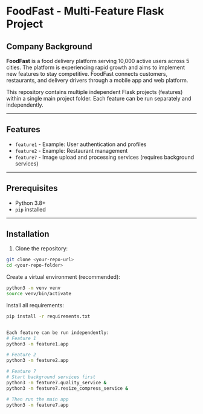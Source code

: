 # FoodFast - Multi-Feature Flask Project

## Company Background

**FoodFast** is a food delivery platform serving 10,000 active users across 5 cities. The platform is experiencing rapid growth and aims to implement new features to stay competitive. FoodFast connects customers, restaurants, and delivery drivers through a mobile app and web platform.

This repository contains multiple independent Flask projects (features) within a single main project folder. Each feature can be run separately and independently.

---

## Features

- `feature1` - Example: User authentication and profiles
- `feature2` - Example: Restaurant management
- `feature7` - Image upload and processing services (requires background services)

---

## Prerequisites

- Python 3.8+
- `pip` installed

---

## Installation

1. Clone the repository:

```bash
git clone <your-repo-url>
cd <your-repo-folder>
```

Create a virtual environment (recommended):

```bash
python3 -m venv venv
source venv/bin/activate
```

Install all requirements:

```bash
pip install -r requirements.txt
```

```bash

Each feature can be run independently:
# Feature 1
python3 -m feature1.app

# Feature 2
python3 -m feature2.app

# Feature 7
# Start background services first
python3 -m feature7.quality_service &
python3 -m feature7.resize_compress_service &

# Then run the main app
python3 -m feature7.app
```
